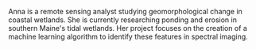 Anna is a remote sensing analyst studying geomorphological change in coastal wetlands. She is currently researching ponding and erosion in southern Maine's tidal wetlands. Her project focuses on the creation of a machine learning algorithm to identify these features in spectral imaging.
